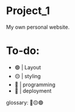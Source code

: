 # Project_1

My own personal website.

# To-do:

- 🟢 | Layout
- 🟡 | styling
- 🔴 | programming
- 🔴 | deployment

glossary:
🔴🟡🟢
